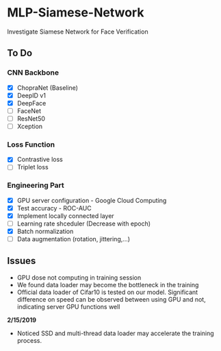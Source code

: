 # MLP-Siamese-Network
Investigate Siamese Network for Face Verification

## To Do
### CNN Backbone 
- [x] ChopraNet (Baseline)
- [x] DeepID v1 
- [x] DeepFace 
- [ ] FaceNet 
- [ ] ResNet50
- [ ] Xception 
### Loss Function
- [x] Contrastive loss
- [ ] Triplet loss
### Engineering Part
- [x] GPU server configuration - Google Cloud Computing
- [x] Test accuracy - ROC-AUC
- [x] Implement locally connected layer
- [ ] Learning rate shceduler (Decrease with epoch)
- [x] Batch normalization
- [ ] Data augmentation (rotation, jittering,...)

## Issues
-  GPU dose not computing in training session
-  We found data loader may become the bottleneck in the training
-  Official data loader of Cifar10 is tested on our model. Significant difference on speed can be observed between using GPU and not, indicating server GPU functions well

**2/15/2019**

- Noticed SSD and multi-thread data loader may accelerate the training process. 
